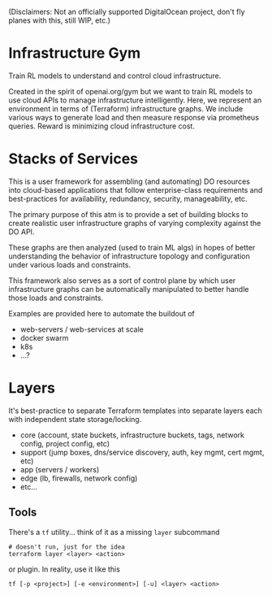 
(Disclaimers: Not an officially supported DigitalOcean project, don't fly
planes with this, still WIP, etc.)


# Infrastructure Gym

Train RL models to understand and control cloud infrastructure.

Created in the spirit of openai.org/gym but we want to train RL models to use
cloud APIs to manage infrastructure intelligently. Here, we represent an
environment in terms of (Terraform) infrastructure graphs.  We include various
ways to generate load and then measure response via prometheus queries.  Reward
is minimizing cloud infrastructure cost.


# Stacks of Services

This is a user framework for assembling (and automating) DO resources into
cloud-based applications that follow enterprise-class requirements and
best-practices for availability, redundancy, security, manageability, etc.

The primary purpose of this atm is to provide a set of building blocks to
create realistic user infrastructure graphs of varying complexity against the
DO API.

These graphs are then analyzed (used to train ML algs) in hopes of better
understanding the behavior of infrastructure topology and configuration under
various loads and constraints.

This framework also serves as a sort of control plane by which user
infrastructure graphs can be automatically manipulated to better handle those
loads and constraints.

Examples are provided here to automate the buildout of
- web-servers / web-services at scale
- docker swarm
- k8s
- ...?


# Layers

It's best-practice to separate Terraform templates into separate layers each
with independent state storage/locking.

- core (account, state buckets, infrastructure buckets, tags, network config,
  project config, etc)
- support (jump boxes, dns/service discovery, auth, key mgmt, cert mgmt, etc)
- app (servers / workers)
- edge (lb, firewalls, network config)
- etc...


## Tools

There's a `tf` utility... think of it as a missing `layer` subcommand

    # doesn't run, just for the idea
    terraform layer <layer> <action>

or plugin.  In reality, use it like this

    tf [-p <project>] [-e <environment>] [-u] <layer> <action>

